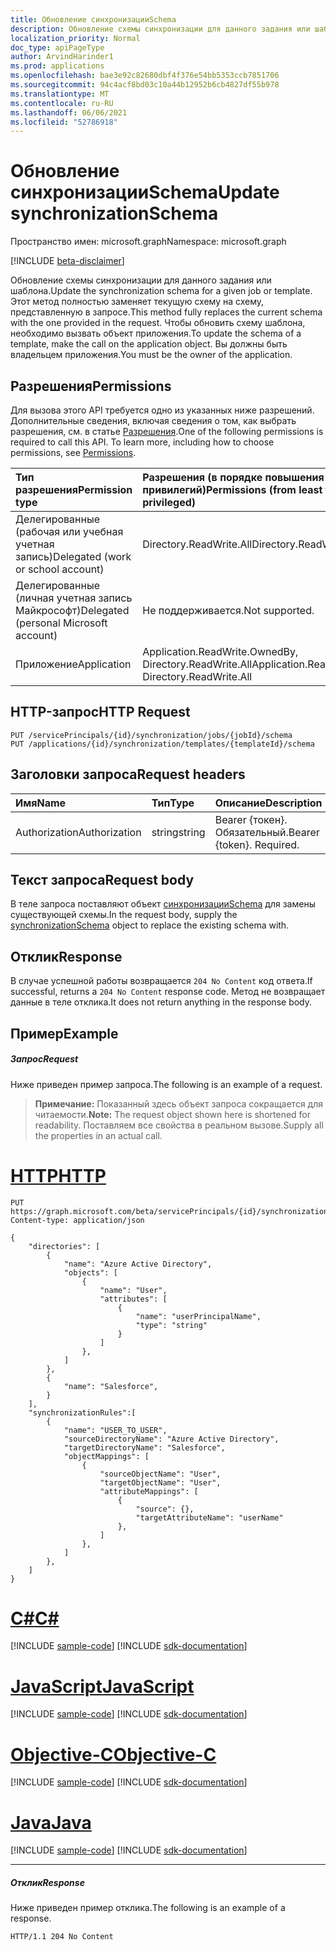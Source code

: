 ```yaml
---
title: Обновление синхронизацииSchema
description: Обновление схемы синхронизации для данного задания или шаблона. Этот метод полностью заменяет текущую схему на схему, представленную в запросе. Чтобы обновить схему шаблона, необходимо вызвать объект приложения. Вы должны быть владельцем приложения.
localization_priority: Normal
doc_type: apiPageType
author: ArvindHarinder1
ms.prod: applications
ms.openlocfilehash: bae3e92c82680dbf4f376e54bb5353ccb7851706
ms.sourcegitcommit: 94c4acf8bd03c10a44b12952b6cb4827df55b978
ms.translationtype: MT
ms.contentlocale: ru-RU
ms.lasthandoff: 06/06/2021
ms.locfileid: "52786918"
---
```

# <a name="update-synchronizationschema"></a><span data-ttu-id="ac3df-106">Обновление синхронизацииSchema</span><span class="sxs-lookup"><span data-stu-id="ac3df-106">Update synchronizationSchema</span></span>

<span data-ttu-id="ac3df-107">Пространство имен: microsoft.graph</span><span class="sxs-lookup"><span data-stu-id="ac3df-107">Namespace: microsoft.graph</span></span>

[!INCLUDE [beta-disclaimer](../../includes/beta-disclaimer.md)]

<span data-ttu-id="ac3df-108">Обновление схемы синхронизации для данного задания или шаблона.</span><span class="sxs-lookup"><span data-stu-id="ac3df-108">Update the synchronization schema for a given job or template.</span></span> <span data-ttu-id="ac3df-109">Этот метод полностью заменяет текущую схему на схему, представленную в запросе.</span><span class="sxs-lookup"><span data-stu-id="ac3df-109">This method fully replaces the current schema with the one provided in the request.</span></span> <span data-ttu-id="ac3df-110">Чтобы обновить схему шаблона, необходимо вызвать объект приложения.</span><span class="sxs-lookup"><span data-stu-id="ac3df-110">To update the schema of a template, make the call on the application object.</span></span> <span data-ttu-id="ac3df-111">Вы должны быть владельцем приложения.</span><span class="sxs-lookup"><span data-stu-id="ac3df-111">You must be the owner of the application.</span></span>

## <a name="permissions"></a><span data-ttu-id="ac3df-112">Разрешения</span><span class="sxs-lookup"><span data-stu-id="ac3df-112">Permissions</span></span>
<span data-ttu-id="ac3df-p103">Для вызова этого API требуется одно из указанных ниже разрешений. Дополнительные сведения, включая сведения о том, как выбрать разрешения, см. в статье [Разрешения](/graph/permissions-reference).</span><span class="sxs-lookup"><span data-stu-id="ac3df-p103">One of the following permissions is required to call this API. To learn more, including how to choose permissions, see [Permissions](/graph/permissions-reference).</span></span>

|<span data-ttu-id="ac3df-115">Тип разрешения</span><span class="sxs-lookup"><span data-stu-id="ac3df-115">Permission type</span></span>                        | <span data-ttu-id="ac3df-116">Разрешения (в порядке повышения привилегий)</span><span class="sxs-lookup"><span data-stu-id="ac3df-116">Permissions (from least to most privileged)</span></span>              |
|:--------------------------------------|:---------------------------------------------------------|
|<span data-ttu-id="ac3df-117">Делегированные (рабочая или учебная учетная запись)</span><span class="sxs-lookup"><span data-stu-id="ac3df-117">Delegated (work or school account)</span></span>     |<span data-ttu-id="ac3df-118">Directory.ReadWrite.All</span><span class="sxs-lookup"><span data-stu-id="ac3df-118">Directory.ReadWrite.All</span></span>  |
|<span data-ttu-id="ac3df-119">Делегированные (личная учетная запись Майкрософт)</span><span class="sxs-lookup"><span data-stu-id="ac3df-119">Delegated (personal Microsoft account)</span></span> |<span data-ttu-id="ac3df-120">Не поддерживается.</span><span class="sxs-lookup"><span data-stu-id="ac3df-120">Not supported.</span></span>|
|<span data-ttu-id="ac3df-121">Приложение</span><span class="sxs-lookup"><span data-stu-id="ac3df-121">Application</span></span>                            |<span data-ttu-id="ac3df-122">Application.ReadWrite.OwnedBy, Directory.ReadWrite.All</span><span class="sxs-lookup"><span data-stu-id="ac3df-122">Application.ReadWrite.OwnedBy, Directory.ReadWrite.All</span></span> | 

## <a name="http-request"></a><span data-ttu-id="ac3df-123">HTTP-запрос</span><span class="sxs-lookup"><span data-stu-id="ac3df-123">HTTP Request</span></span>
<!-- { "blockType": "ignored" } -->
```http
PUT /servicePrincipals/{id}/synchronization/jobs/{jobId}/schema
PUT /applications/{id}/synchronization/templates/{templateId}/schema
```

## <a name="request-headers"></a><span data-ttu-id="ac3df-124">Заголовки запроса</span><span class="sxs-lookup"><span data-stu-id="ac3df-124">Request headers</span></span>

| <span data-ttu-id="ac3df-125">Имя</span><span class="sxs-lookup"><span data-stu-id="ac3df-125">Name</span></span>           | <span data-ttu-id="ac3df-126">Тип</span><span class="sxs-lookup"><span data-stu-id="ac3df-126">Type</span></span>    | <span data-ttu-id="ac3df-127">Описание</span><span class="sxs-lookup"><span data-stu-id="ac3df-127">Description</span></span>|
|:---------------|:--------|:-----------|
| <span data-ttu-id="ac3df-128">Authorization</span><span class="sxs-lookup"><span data-stu-id="ac3df-128">Authorization</span></span>  | <span data-ttu-id="ac3df-129">string</span><span class="sxs-lookup"><span data-stu-id="ac3df-129">string</span></span>  | <span data-ttu-id="ac3df-p104">Bearer {токен}. Обязательный.</span><span class="sxs-lookup"><span data-stu-id="ac3df-p104">Bearer {token}. Required.</span></span> |

## <a name="request-body"></a><span data-ttu-id="ac3df-132">Текст запроса</span><span class="sxs-lookup"><span data-stu-id="ac3df-132">Request body</span></span>

<span data-ttu-id="ac3df-133">В теле запроса поставляют объект [синхронизацииSchema](../resources/synchronization-synchronizationschema.md) для замены существующей схемы.</span><span class="sxs-lookup"><span data-stu-id="ac3df-133">In the request body, supply the [synchronizationSchema](../resources/synchronization-synchronizationschema.md) object to replace the existing schema with.</span></span>

## <a name="response"></a><span data-ttu-id="ac3df-134">Отклик</span><span class="sxs-lookup"><span data-stu-id="ac3df-134">Response</span></span>

<span data-ttu-id="ac3df-135">В случае успешной работы возвращается `204 No Content` код ответа.</span><span class="sxs-lookup"><span data-stu-id="ac3df-135">If successful, returns a `204 No Content` response code.</span></span> <span data-ttu-id="ac3df-136">Метод не возвращает данные в теле отклика.</span><span class="sxs-lookup"><span data-stu-id="ac3df-136">It does not return anything in the response body.</span></span>

## <a name="example"></a><span data-ttu-id="ac3df-137">Пример</span><span class="sxs-lookup"><span data-stu-id="ac3df-137">Example</span></span>

##### <a name="request"></a><span data-ttu-id="ac3df-138">Запрос</span><span class="sxs-lookup"><span data-stu-id="ac3df-138">Request</span></span>
<span data-ttu-id="ac3df-139">Ниже приведен пример запроса.</span><span class="sxs-lookup"><span data-stu-id="ac3df-139">The following is an example of a request.</span></span>

><span data-ttu-id="ac3df-140">**Примечание:** Показанный здесь объект запроса сокращается для читаемости.</span><span class="sxs-lookup"><span data-stu-id="ac3df-140">**Note:** The request object shown here is shortened for readability.</span></span> <span data-ttu-id="ac3df-141">Поставляем все свойства в реальном вызове.</span><span class="sxs-lookup"><span data-stu-id="ac3df-141">Supply all the properties in an actual call.</span></span>

# <a name="http"></a>[<span data-ttu-id="ac3df-142">HTTP</span><span class="sxs-lookup"><span data-stu-id="ac3df-142">HTTP</span></span>](#tab/http)
<!-- {
  "blockType": "request",
  "name": "update_synchronizationschema"
}-->
```http
PUT https://graph.microsoft.com/beta/servicePrincipals/{id}/synchronization/jobs/{jobId}/schema
Content-type: application/json

{
    "directories": [
        {
            "name": "Azure Active Directory",
            "objects": [
                {
                    "name": "User",
                    "attributes": [
                        {
                            "name": "userPrincipalName",
                            "type": "string"
                        }
                    ]
                },
            ]
        },
        {
            "name": "Salesforce",
        }
    ],
    "synchronizationRules":[
        {
            "name": "USER_TO_USER",
            "sourceDirectoryName": "Azure Active Directory",
            "targetDirectoryName": "Salesforce",
            "objectMappings": [
                {
                    "sourceObjectName": "User",
                    "targetObjectName": "User",
                    "attributeMappings": [
                        {
                            "source": {},
                            "targetAttributeName": "userName"
                        },
                    ]
                },
            ]
        },
    ]
}

```
# <a name="c"></a>[<span data-ttu-id="ac3df-143">C#</span><span class="sxs-lookup"><span data-stu-id="ac3df-143">C#</span></span>](#tab/csharp)
[!INCLUDE [sample-code](../includes/snippets/csharp/update-synchronizationschema-csharp-snippets.md)]
[!INCLUDE [sdk-documentation](../includes/snippets/snippets-sdk-documentation-link.md)]

# <a name="javascript"></a>[<span data-ttu-id="ac3df-144">JavaScript</span><span class="sxs-lookup"><span data-stu-id="ac3df-144">JavaScript</span></span>](#tab/javascript)
[!INCLUDE [sample-code](../includes/snippets/javascript/update-synchronizationschema-javascript-snippets.md)]
[!INCLUDE [sdk-documentation](../includes/snippets/snippets-sdk-documentation-link.md)]

# <a name="objective-c"></a>[<span data-ttu-id="ac3df-145">Objective-C</span><span class="sxs-lookup"><span data-stu-id="ac3df-145">Objective-C</span></span>](#tab/objc)
[!INCLUDE [sample-code](../includes/snippets/objc/update-synchronizationschema-objc-snippets.md)]
[!INCLUDE [sdk-documentation](../includes/snippets/snippets-sdk-documentation-link.md)]

# <a name="java"></a>[<span data-ttu-id="ac3df-146">Java</span><span class="sxs-lookup"><span data-stu-id="ac3df-146">Java</span></span>](#tab/java)
[!INCLUDE [sample-code](../includes/snippets/java/update-synchronizationschema-java-snippets.md)]
[!INCLUDE [sdk-documentation](../includes/snippets/snippets-sdk-documentation-link.md)]

---


##### <a name="response"></a><span data-ttu-id="ac3df-147">Отклик</span><span class="sxs-lookup"><span data-stu-id="ac3df-147">Response</span></span>
<span data-ttu-id="ac3df-148">Ниже приведен пример отклика.</span><span class="sxs-lookup"><span data-stu-id="ac3df-148">The following is an example of a response.</span></span>
<!-- {
  "blockType": "response"
} -->
```http
HTTP/1.1 204 No Content
```

<!-- uuid: 8fcb5dbc-d5aa-4681-8e31-b001d5168d79
2015-10-25 14:57:30 UTC -->
<!--
{
  "type": "#page.annotation",
  "description": "Update synchronizationschema",
  "keywords": "",
  "section": "documentation",
  "tocPath": "",
  "suppressions": [
  ]
}
-->


